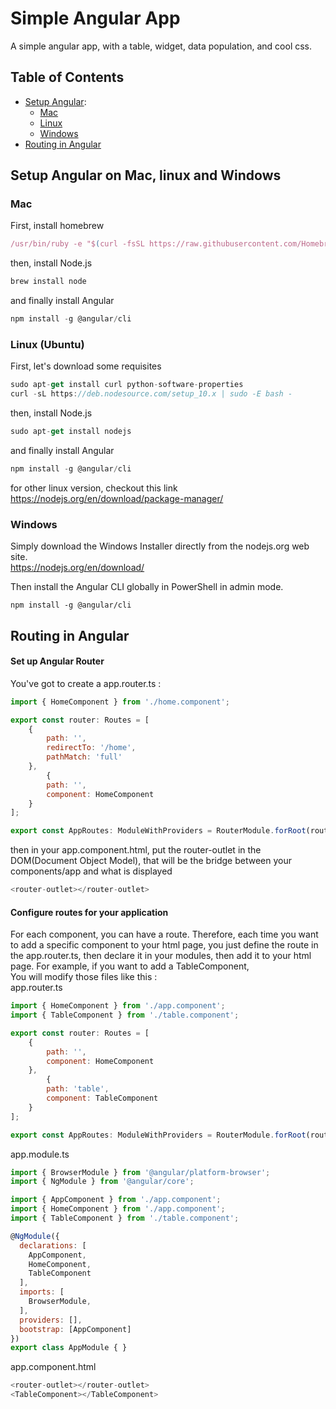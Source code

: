 # Simple Angular App
A simple angular app, with a table, widget, data population, and cool css.

## Table of Contents
- [Setup Angular](#setup):
    - [Mac](#mac)
    - [Linux](#linux)
    - [Windows](#windows)
- [Routing in Angular](#routing)

<a name="setup"></a>

## Setup Angular on Mac, linux and Windows

<a name="mac"></a>

### Mac
First, install homebrew
```javascript
/usr/bin/ruby -e "$(curl -fsSL https://raw.githubusercontent.com/Homebrew/install/master/install)"
```
then, install Node.js
```javascript
brew install node
```
and finally install Angular
```javascript
npm install -g @angular/cli
```

<a name="linux"></a>

### Linux (Ubuntu)
First, let's download some requisites
```javascript
sudo apt-get install curl python-software-properties
curl -sL https://deb.nodesource.com/setup_10.x | sudo -E bash -
```
then, install Node.js
```javascript
sudo apt-get install nodejs
```
and finally install Angular
```javascript
npm install -g @angular/cli
```
for other linux version, checkout this link  
https://nodejs.org/en/download/package-manager/

<a name="windows"></a>

### Windows
Simply download the Windows Installer directly from the nodejs.org web site.  
https://nodejs.org/en/download/  

Then install the Angular CLI globally in PowerShell in admin mode.
```
npm install -g @angular/cli
```

<a name="routing"></a>

## Routing in Angular

#### Set up Angular Router


You've got to create a app.router.ts :
```javascript
import { HomeComponent } from './home.component';

export const router: Routes = [
    {
        path: '',
        redirectTo: '/home',
        pathMatch: 'full'
    },
        {
        path: '',
        component: HomeComponent
    }
];

export const AppRoutes: ModuleWithProviders = RouterModule.forRoot(router);
```
then in your app.component.html, put the router-outlet in the DOM(Document Object Model), that will be the bridge between your components/app and what is displayed
```javascript
<router-outlet></router-outlet>
```


#### Configure routes for your application

For each component, you can have a route. Therefore, each time you want to add a specific component to your html page, you just define the route in the app.router.ts, then declare it in your modules, then add it to your html page. For example, if you want to add a TableComponent,  
You will modify those files like this :  
app.router.ts  
```javascript
import { HomeComponent } from './app.component';
import { TableComponent } from './table.component';

export const router: Routes = [
    {
        path: '',
        component: HomeComponent
    },
        {
        path: 'table',
        component: TableComponent
    }
];

export const AppRoutes: ModuleWithProviders = RouterModule.forRoot(router);
```

app.module.ts
```javascript
import { BrowserModule } from '@angular/platform-browser';
import { NgModule } from '@angular/core';

import { AppComponent } from './app.component';
import { HomeComponent } from './app.component';
import { TableComponent } from './table.component';

@NgModule({
  declarations: [
    AppComponent,
    HomeComponent,
    TableComponent
  ],
  imports: [
    BrowserModule,
  ],
  providers: [],
  bootstrap: [AppComponent]
})
export class AppModule { }
```


app.component.html
```javascript
<router-outlet></router-outlet>
<TableComponent></TableComponent>
```